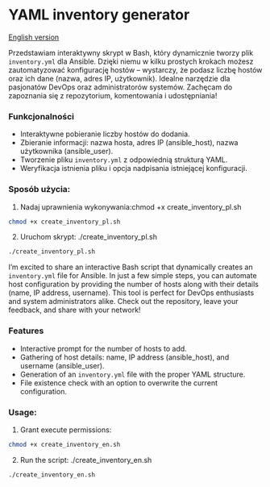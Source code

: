 # YAML inventory generator

[English version](#english-version)

Przedstawiam interaktywny skrypt w Bash, który dynamicznie tworzy plik `inventory.yml` dla Ansible. Dzięki niemu w kilku prostych krokach możesz zautomatyzować konfigurację hostów – wystarczy, że podasz liczbę hostów oraz ich dane (nazwa, adres IP, użytkownik). Idealne narzędzie dla pasjonatów DevOps oraz administratorów systemów. Zachęcam do zapoznania się z repozytorium, komentowania i udostępniania!

### Funkcjonalności
- Interaktywne pobieranie liczby hostów do dodania.
- Zbieranie informacji: nazwa hosta, adres IP (ansible_host), nazwa użytkownika (ansible_user).
- Tworzenie pliku `inventory.yml` z odpowiednią strukturą YAML.
- Weryfikacja istnienia pliku i opcja nadpisania istniejącej konfiguracji.

### Sposób użycia:
 1. Nadaj uprawnienia wykonywania:chmod +x create_inventory_pl.sh
```bash
chmod +x create_inventory_pl.sh
```
 2. Uruchom skrypt: ./create_inventory_pl.sh
```bash
./create_inventory_pl.sh
```


I’m excited to share an interactive Bash script that dynamically creates an `inventory.yml` file for Ansible. In just a few simple steps, you can automate host configuration by providing the number of hosts along with their details (name, IP address, username). This tool is perfect for DevOps enthusiasts and system administrators alike. Check out the repository, leave your feedback, and share with your network!

### Features
- Interactive prompt for the number of hosts to add.
- Gathering of host details: name, IP address (ansible_host), and username (ansible_user).
- Generation of an `inventory.yml` file with the proper YAML structure.
- File existence check with an option to overwrite the current configuration.

### Usage:
1. Grant execute permissions:
```bash
chmod +x create_inventory_en.sh
```
2. Run the script: ./create_inventory_en.sh
```bash
./create_inventory_en.sh
```
